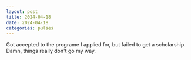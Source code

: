 ```yaml
---
layout: post
title: 2024-04-18
date: 2024-04-18
categories: pulses
---
```

Got accepted to the programe I applied for, but failed to get a scholarship. Damn, things really don't go my way.

